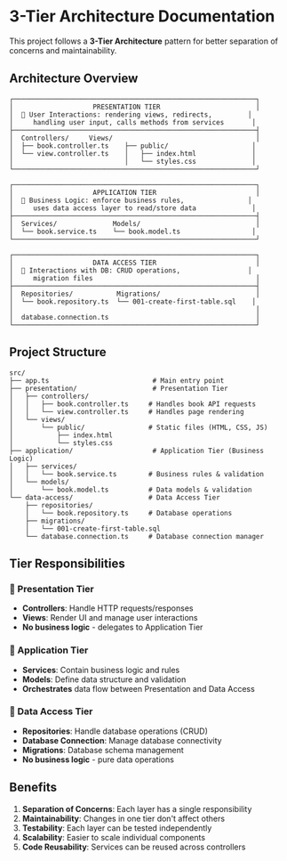 # 3-Tier Architecture Documentation

This project follows a **3-Tier Architecture** pattern for better separation of concerns and maintainability.

## Architecture Overview

```
┌─────────────────────────────────────────────────────────────┐
│                    PRESENTATION TIER                        │
│  📱 User Interactions: rendering views, redirects,         │
│     handling user input, calls methods from services       │
├─────────────────────────────────────────────────────────────┤
│  Controllers/     Views/                                    │
│  ├── book.controller.ts    ├── public/                     │
│  └── view.controller.ts    │   ├── index.html              │
│                            │   └── styles.css              │
└─────────────────────────────────────────────────────────────┘

┌─────────────────────────────────────────────────────────────┐
│                    APPLICATION TIER                         │
│  🔧 Business Logic: enforce business rules,                │
│     uses data access layer to read/store data              │
├─────────────────────────────────────────────────────────────┤
│  Services/              Models/                             │
│  └── book.service.ts    └── book.model.ts                  │
└─────────────────────────────────────────────────────────────┘

┌─────────────────────────────────────────────────────────────┐
│                    DATA ACCESS TIER                         │
│  💾 Interactions with DB: CRUD operations,                 │
│     migration files                                         │
├─────────────────────────────────────────────────────────────┤
│  Repositories/           Migrations/                        │
│  └── book.repository.ts  └── 001-create-first-table.sql    │
│                                                             │
│  database.connection.ts                                     │
└─────────────────────────────────────────────────────────────┘
```

## Project Structure

```
src/
├── app.ts                          # Main entry point
├── presentation/                   # Presentation Tier
│   ├── controllers/
│   │   ├── book.controller.ts     # Handles book API requests
│   │   └── view.controller.ts     # Handles page rendering
│   └── views/
│       └── public/                # Static files (HTML, CSS, JS)
│           ├── index.html
│           └── styles.css
├── application/                    # Application Tier (Business Logic)
│   ├── services/
│   │   └── book.service.ts        # Business rules & validation
│   └── models/
│       └── book.model.ts          # Data models & validation
└── data-access/                   # Data Access Tier
    ├── repositories/
    │   └── book.repository.ts     # Database operations
    ├── migrations/
    │   └── 001-create-first-table.sql
    └── database.connection.ts     # Database connection manager
```

## Tier Responsibilities

### 🎨 Presentation Tier
- **Controllers**: Handle HTTP requests/responses
- **Views**: Render UI and manage user interactions
- **No business logic** - delegates to Application Tier

### 🧠 Application Tier
- **Services**: Contain business logic and rules
- **Models**: Define data structure and validation
- **Orchestrates** data flow between Presentation and Data Access

### 💾 Data Access Tier
- **Repositories**: Handle database operations (CRUD)
- **Database Connection**: Manage database connectivity
- **Migrations**: Database schema management
- **No business logic** - pure data operations

## Benefits

1. **Separation of Concerns**: Each layer has a single responsibility
2. **Maintainability**: Changes in one tier don't affect others
3. **Testability**: Each layer can be tested independently
4. **Scalability**: Easier to scale individual components
5. **Code Reusability**: Services can be reused across controllers